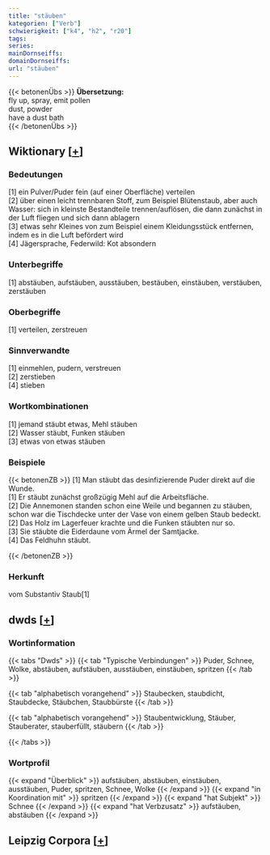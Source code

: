 ```yaml
---
title: "stäuben"
kategorien: ["Verb"]
schwierigkeit: ["k4", "h2", "r20"]
tags:
series:
mainDornseiffs:
domainDornseiffs:
url: "stäuben"
---
```


{{< betonenÜbs >}}
**Übersetzung:**  
fly up, spray, emit pollen  
dust, powder  
have a dust bath  
{{< /betonenÜbs >}}

## Wiktionary [[+](https://de.wiktionary.org/wiki/stäuben)]

### Bedeutungen
[1] ein Pulver/Puder fein (auf einer Oberfläche) verteilen  
[2] über einen leicht trennbaren Stoff, zum Beispiel Blütenstaub, aber auch Wasser: sich in kleinste Bestandteile trennen/auflösen, die dann zunächst in der Luft fliegen und sich dann ablagern  
[3] etwas sehr Kleines von zum Beispiel einem Kleidungsstück entfernen, indem es in die Luft befördert wird  
[4] Jägersprache, Federwild: Kot absondern  

### Unterbegriffe
[1] abstäuben, aufstäuben, ausstäuben, bestäuben, einstäuben, verstäuben, zerstäuben  

### Oberbegriffe
[1] verteilen, zerstreuen  

### Sinnverwandte
[1] einmehlen, pudern, verstreuen  
[2] zerstieben  
[4] stieben  

### Wortkombinationen
[1] jemand stäubt etwas, Mehl stäuben  
[2] Wasser stäubt, Funken stäuben  
[3] etwas von etwas stäuben  

### Beispiele
{{< betonenZB >}}
[1] Man stäubt das desinfizierende Puder direkt auf die Wunde.  
[1] Er stäubt zunächst großzügig Mehl auf die Arbeitsfläche.  
[2] Die Annemonen standen schon eine Weile und begannen zu stäuben, schon war die Tischdecke unter der Vase von einem gelben Staub bedeckt.  
[2] Das Holz im Lagerfeuer krachte und die Funken stäubten nur so.  
[3] Sie stäubte die Eiderdaune vom Ärmel der Samtjacke.  
[4] Das Feldhuhn stäubt.  

{{< /betonenZB >}}
### Herkunft
vom Substantiv Staub[1]  



## dwds [[+](https://www.dwds.de/wb/stäuben)]

### Wortinformation
{{< tabs "Dwds" >}}
{{< tab "Typische Verbindungen" >}}
Puder, Schnee, Wolke, abstäuben, aufstäuben, ausstäuben, einstäuben, spritzen
{{< /tab >}}

{{< tab "alphabetisch vorangehend" >}}
Staubecken, staubdicht, Staubdecke, Stäubchen, Staubbürste
{{< /tab >}}

{{< tab "alphabetisch vorangehend" >}}
Staubentwicklung, Stäuber, Stauberater, stauberfüllt, stäubern
{{< /tab >}}

{{< /tabs >}}

### Wortprofil
{{< expand "Überblick" >}} aufstäuben, abstäuben, einstäuben, ausstäuben, Puder, spritzen, Schnee, Wolke {{< /expand >}}
{{< expand "in Koordination mit" >}} spritzen {{< /expand >}}
{{< expand "hat Subjekt" >}} Schnee {{< /expand >}}
{{< expand "hat Verbzusatz" >}} aufstäuben, abstäuben {{< /expand >}}

## Leipzig Corpora [[+](https://corpora.uni-leipzig.de/en/res?word=stäuben&corpusId=deu_newscrawl-public_2018)]

